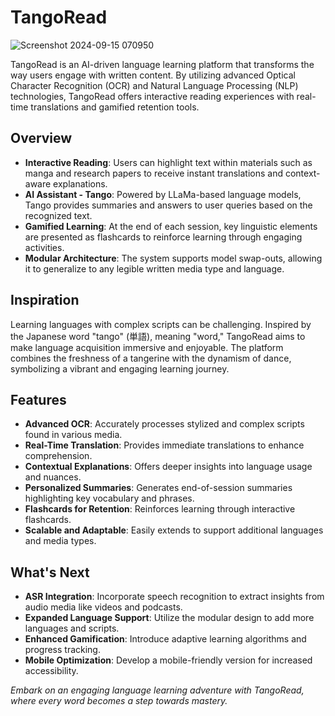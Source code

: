 # TangoRead

![Screenshot 2024-09-15 070950](https://github.com/user-attachments/assets/99180fcf-b5a6-4e1a-b252-956b3cfef06d)

TangoRead is an AI-driven language learning platform that transforms the way users engage with written content. By utilizing advanced Optical Character Recognition (OCR) and Natural Language Processing (NLP) technologies, TangoRead offers interactive reading experiences with real-time translations and gamified retention tools.

## Overview

- **Interactive Reading**: Users can highlight text within materials such as manga and research papers to receive instant translations and context-aware explanations.
- **AI Assistant - Tango**: Powered by LLaMa-based language models, Tango provides summaries and answers to user queries based on the recognized text.
- **Gamified Learning**: At the end of each session, key linguistic elements are presented as flashcards to reinforce learning through engaging activities.
- **Modular Architecture**: The system supports model swap-outs, allowing it to generalize to any legible written media type and language.

## Inspiration

Learning languages with complex scripts can be challenging. Inspired by the Japanese word "tango" (単語), meaning "word," TangoRead aims to make language acquisition immersive and enjoyable. The platform combines the freshness of a tangerine with the dynamism of dance, symbolizing a vibrant and engaging learning journey.

## Features

- **Advanced OCR**: Accurately processes stylized and complex scripts found in various media.
- **Real-Time Translation**: Provides immediate translations to enhance comprehension.
- **Contextual Explanations**: Offers deeper insights into language usage and nuances.
- **Personalized Summaries**: Generates end-of-session summaries highlighting key vocabulary and phrases.
- **Flashcards for Retention**: Reinforces learning through interactive flashcards.
- **Scalable and Adaptable**: Easily extends to support additional languages and media types.

## What's Next

- **ASR Integration**: Incorporate speech recognition to extract insights from audio media like videos and podcasts.
- **Expanded Language Support**: Utilize the modular design to add more languages and scripts.
- **Enhanced Gamification**: Introduce adaptive learning algorithms and progress tracking.
- **Mobile Optimization**: Develop a mobile-friendly version for increased accessibility.

*Embark on an engaging language learning adventure with TangoRead, where every word becomes a step towards mastery.*
